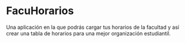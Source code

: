 # FacuHorarios
Una aplicación en la que podrás cargar tus horarios de la facultad y así crear una tabla de horarios para una mejor organización estudiantil. 

